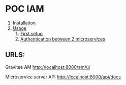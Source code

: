 # POC IAM


1. [Installation](./docs/installation.md)
2. [Usage](./docs/usage/)
    1. [First setup](./docs/usage/first-setup.md)
    2. [Authentication between 2 microservices]()




## URLS:

Gravitee AM [http://localhost:8080/am/ui](http://localhost:8080/am/ui)

Microservice server API [http://localhost:8000/api/docs](http://localhost:8000/api/docs)